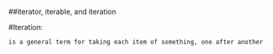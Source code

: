 ##iterator, iterable, and iteration

#Iteration: 
```bash
is a general term for taking each item of something, one after another. Any time you use a loop, explicit or implicit, to go over a group of items, that is iteration.
```
